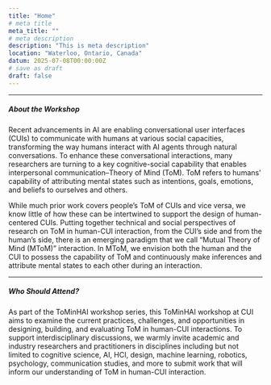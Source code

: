 ```yaml
---
title: "Home"
# meta title
meta_title: ""
# meta description
description: "This is meta description"
location: "Waterloo, Ontario, Canada"
datum: 2025-07-08T00:00:00Z
# save as draft
draft: false
---
```



---

##### About the Workshop

<!-- Conversational User Interfaces (CUIs) powered by advanced AI are transforming interactions across various domains, from customer support and education to companionship and collaboration. Central to these advancements is the concept of Theory of Mind (ToM)—the human ability to attribute mental states like intentions, emotions, and beliefs to oneself and others.

The ToMinHAI Workshop focuses on this essential cognitive-social capability, aiming to advance the emerging paradigm of Mutual Theory of Mind (MToM)—where both humans and CUIs continuously interpret each other's mental states.

Following the success of our first workshop at CHI 2024, we invite interdisciplinary scholars and industry professionals from AI, ML, HCI, cognitive science, robotics, and psychology to join the discussion on building and evaluating ToM capabilities in CUIs. -->

Recent advancements in AI are enabling conversational user interfaces (CUIs) to communicate with humans at various social capacities, transforming the way humans interact with AI agents through natural conversations. To enhance these conversational interactions, many researchers are turning to a key cognitive-social capability that enables interpersonal communication–Theory of Mind (ToM). ToM refers to humans’ capability of attributing mental states such as intentions, goals, emotions, and beliefs to ourselves and others. 

While much prior work covers people’s ToM of CUIs and vice versa, we know little of how these can be intertwined to support the design of human-centered CUIs. Putting together technical and social perspectives of research on ToM in human-CUI interaction, from the CUI’s side and from the human’s side, there is an emerging paradigm that we call “Mutual Theory of Mind (MToM)” interaction. In MToM, we envision both the human and the CUI to possess the capability of ToM and continuously make inferences and attribute mental states to each other during an interaction. 



---

##### Who Should Attend?

As part of the ToMinHAI workshop series, this ToMinHAI workshop at CUI aims to examine the current practices, challenges, and opportunities in designing, building, and evaluating ToM in human-CUI interactions. To support interdisciplinary discussions, we warmly invite academic and industry researchers and practitioners in disciplines including but not limited to cognitive science, AI, HCI, design, machine learning, robotics, psychology, communication studies, and more to submit work that will inform our understanding of ToM in human-CUI interaction.

<!-- We warmly welcome participants from academia and industry who are interested in conversational systems, generative AI, social robotics, cognitive modeling, and related areas. Whether your research is theoretical, empirical, or practical, your contribution can advance our collective understanding and application of ToM in AI. -->